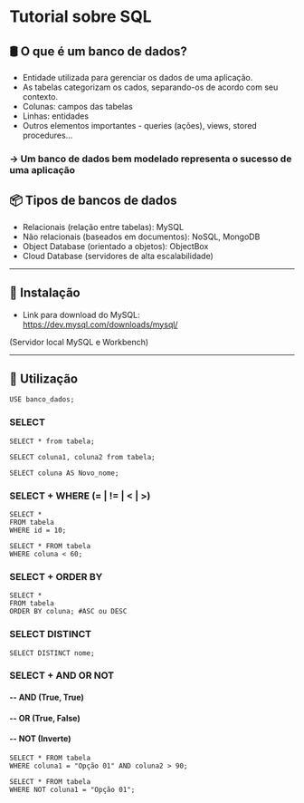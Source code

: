 # Tutorial sobre SQL
## 🛢️ O que é um banco de dados?
- Entidade utilizada para gerenciar os dados de uma aplicação.
- As tabelas categorizam os cados, separando-os de acordo com seu contexto.
- Colunas: campos das tabelas
- Linhas: entidades
- Outros elementos importantes - queries (ações), views, stored procedures...

### -> Um banco de dados bem modelado representa o sucesso de uma aplicação

## 📦 Tipos de bancos de dados
- Relacionais (relação entre tabelas): MySQL
- Não relacionais (baseados em documentos): NoSQL, MongoDB
- Object Database (orientado a objetos): ObjectBox
- Cloud Database (servidores de alta escalabilidade)

---

## 🔧 Instalação
- Link para download do MySQL: https://dev.mysql.com/downloads/mysql/

(Servidor local MySQL e Workbench)

---

## 🚀 Utilização

```
USE banco_dados;
```

### SELECT
```
SELECT * from tabela;
```

```
SELECT coluna1, coluna2 from tabela;
```

```
SELECT coluna AS Novo_nome;
```

### SELECT + WHERE (= | != | < | >)
```
SELECT *
FROM tabela
WHERE id = 10;
```

```
SELECT * FROM tabela
WHERE coluna < 60;    
```

### SELECT + ORDER BY
```
SELECT *
FROM tabela
ORDER BY coluna; #ASC ou DESC
```

### SELECT DISTINCT
```
SELECT DISTINCT nome;
```

### SELECT + AND OR NOT
#### -- AND (True, True)
#### -- OR (True, False)
#### -- NOT (Inverte)
```
SELECT * FROM tabela
WHERE coluna1 = "Opção 01" AND coluna2 > 90;
```

```
SELECT * FROM tabela
WHERE NOT coluna1 = "Opção 01";
```
